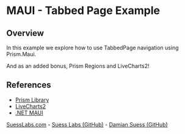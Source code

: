 # MAUI - Tabbed Page Example

## Overview

In this example we explore how to use TabbedPage navigation using Prism.Maui.

And as an added bonus, Prism Regions and LiveCharts2!

## References

* [Prism Library](https://github.com/PrismLibrary/Prism)
* [LiveCharts2](https://github.com/beto-rodriguez/LiveCharts2)
* [.NET MAUI](https://dotnet.microsoft.com/en-us/apps/maui)

[SuessLabs.com](https://suesslabs.com/) - [Suess Labs (GitHub)](https://github.com/SuessLabs) - [Damian Suess (GitHub)](https://github.com/DamianSuess)
